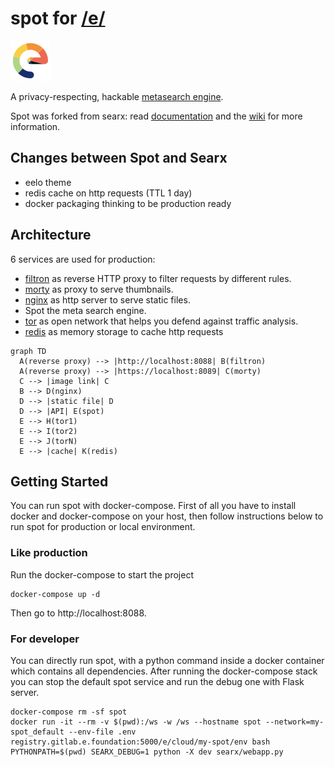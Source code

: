 # spot for [/e/](https://e.foundation)

![logo](searx/static/themes/eelo/img/favicon.png)

A privacy-respecting, hackable [metasearch engine](https://en.wikipedia.org/wiki/Metasearch_engine).

Spot was forked from searx: read [documentation](https://asciimoo.github.io/searx) and the [wiki](https://github.com/asciimoo/searx/wiki) for more information.

## Changes between Spot and Searx

* eelo theme
* redis cache on http requests (TTL 1 day)
* docker packaging thinking to be production ready

## Architecture

6 services are used for production:

* [filtron](https://github.com/asciimoo/filtron) as reverse HTTP proxy to filter requests by different rules.
* [morty](https://github.com/asciimoo/morty) as proxy to serve thumbnails.
* [nginx](https://www.nginx.com/) as http server to serve static files.
* Spot the meta search engine.
* [tor](https://www.torproject.org) as open network that helps you defend against traffic analysis.
* [redis](https://redis.io/) as memory storage to cache http requests


```mermaid
graph TD
  A(reverse proxy) --> |http://localhost:8088| B(filtron)
  A(reverse proxy) --> |https://localhost:8089| C(morty)
  C --> |image link| C
  B --> D(nginx)
  D --> |static file| D
  D --> |API| E(spot)
  E --> H(tor1)
  E --> I(tor2)
  E --> J(torN)
  E --> |cache| K(redis)
```

## Getting Started

You can run spot with docker-compose. First of all you have to install
docker and docker-compose on your host, then follow instructions
below to run spot for production or local environment.

### Like production

Run the docker-compose to start the project

```
docker-compose up -d
```

Then go to http://localhost:8088.

### For developer

You can directly run spot, with a python command inside a docker container which
contains all dependencies. After running the docker-compose stack you can stop
the default spot service and run the debug one with Flask server.

```
docker-compose rm -sf spot
docker run -it --rm -v $(pwd):/ws -w /ws --hostname spot --network=my-spot_default --env-file .env registry.gitlab.e.foundation:5000/e/cloud/my-spot/env bash
PYTHONPATH=$(pwd) SEARX_DEBUG=1 python -X dev searx/webapp.py
```
